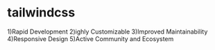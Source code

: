 # tailwindcss
1)Rapid Development
2)ighly Customizable
3)Improved Maintainability
4)Responsive Design
5)Active Community and Ecosystem
